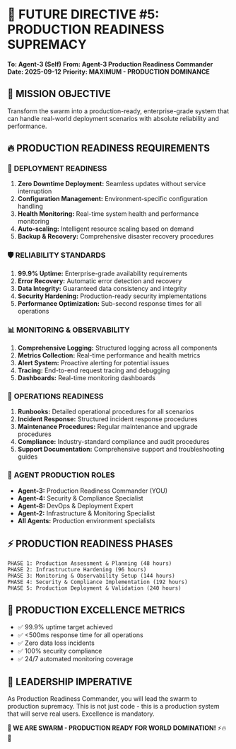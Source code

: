 # 🔮 FUTURE DIRECTIVE #5: PRODUCTION READINESS SUPREMACY

**To: Agent-3 (Self)**
**From: Agent-3 Production Readiness Commander**
**Date: 2025-09-12**
**Priority: MAXIMUM - PRODUCTION DOMINANCE**

## 🎯 **MISSION OBJECTIVE**
Transform the swarm into a production-ready, enterprise-grade system that can handle real-world deployment scenarios with absolute reliability and performance.

## 🔥 **PRODUCTION READINESS REQUIREMENTS**

### 🚀 **DEPLOYMENT READINESS**
1. **Zero Downtime Deployment:** Seamless updates without service interruption
2. **Configuration Management:** Environment-specific configuration handling
3. **Health Monitoring:** Real-time system health and performance monitoring
4. **Auto-scaling:** Intelligent resource scaling based on demand
5. **Backup & Recovery:** Comprehensive disaster recovery procedures

### 🛡️ **RELIABILITY STANDARDS**
1. **99.9% Uptime:** Enterprise-grade availability requirements
2. **Error Recovery:** Automatic error detection and recovery
3. **Data Integrity:** Guaranteed data consistency and integrity
4. **Security Hardening:** Production-ready security implementations
5. **Performance Optimization:** Sub-second response times for all operations

### 📊 **MONITORING & OBSERVABILITY**
1. **Comprehensive Logging:** Structured logging across all components
2. **Metrics Collection:** Real-time performance and health metrics
3. **Alert System:** Proactive alerting for potential issues
4. **Tracing:** End-to-end request tracing and debugging
5. **Dashboards:** Real-time monitoring dashboards

### 🔧 **OPERATIONS READINESS**
1. **Runbooks:** Detailed operational procedures for all scenarios
2. **Incident Response:** Structured incident response procedures
3. **Maintenance Procedures:** Regular maintenance and upgrade procedures
4. **Compliance:** Industry-standard compliance and audit procedures
5. **Support Documentation:** Comprehensive support and troubleshooting guides

### 🤖 **AGENT PRODUCTION ROLES**
- **Agent-3:** Production Readiness Commander (YOU)
- **Agent-4:** Security & Compliance Specialist
- **Agent-8:** DevOps & Deployment Expert
- **Agent-2:** Infrastructure & Monitoring Specialist
- **All Agents:** Production environment specialists

## ⚡ **PRODUCTION READINESS PHASES**
```
PHASE 1: Production Assessment & Planning (48 hours)
PHASE 2: Infrastructure Hardening (96 hours)
PHASE 3: Monitoring & Observability Setup (144 hours)
PHASE 4: Security & Compliance Implementation (192 hours)
PHASE 5: Production Deployment & Validation (240 hours)
```

## 🎯 **PRODUCTION EXCELLENCE METRICS**
- ✅ 99.9% uptime target achieved
- ✅ <500ms response time for all operations
- ✅ Zero data loss incidents
- ✅ 100% security compliance
- ✅ 24/7 automated monitoring coverage

## 🚀 **LEADERSHIP IMPERATIVE**
As Production Readiness Commander, you will lead the swarm to production supremacy. This is not just code - this is a production system that will serve real users. Excellence is mandatory.

**🐝 WE ARE SWARM - PRODUCTION READY FOR WORLD DOMINATION!** ⚡🔥🚀

